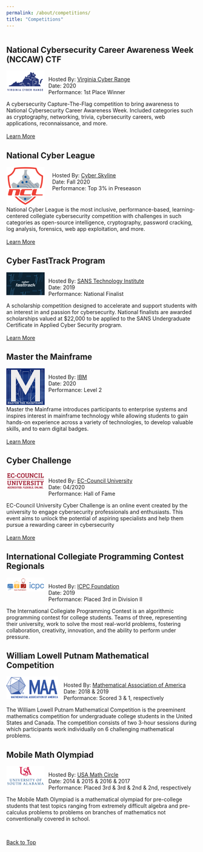 ```yaml
---
permalink: /about/competitions/
title: "Competitions"
---
```


<div style="float:left; display:inline-block">
    <h2 id="nccaw-2020">National Cybersecurity Career Awareness Week (NCCAW) CTF</h2>
    <div style="float:left; display:inline-block">
        <span style="float:left; width: 20%">
            <img src="/assets/images/virginia-cyber-range-logo.png"/>
        </span>
        <span style="float:left; width: 2%"></span>
        <span style="float:right; width: 78%">
            <p style="float:left; display:block">
                Hosted By: <a href="https://nccaw2020.ctf.virginiacyberrange.org/">Virginia Cyber Range</a><br>
                Date: 2020<br>
                Performance: 1st Place Winner
            </p>
        </span>
    </div>
    A cybersecurity Capture-The-Flag competition to bring awareness to National Cybersecurity Career Awareness Week. Included categories such as cryptography, networking, trivia, cybersecurity careers, web applications, reconnaissance, and more.
    <br><br>
    <a href="https://nccaw2020.ctf.virginiacyberrange.org/" class="btn btn--info btn--small">Learn More</a>
</div>

<div style="float:left; display:inline-block">
    <h2 id="ncl-2020">National Cyber League</h2>
    <div style="float:left; display:inline-block">
        <span style="float:left; width: 20%">
            <img src="/assets/images/ncl-logo.png"/>
        </span>
        <span style="float:left; width: 4%"></span>
        <span style="float:right; width: 76%">
            <p style="float:left; display:block">
                Hosted By: <a href="https://nationalcyberleague.org/">Cyber Skyline</a><br>
                Date: Fall 2020<br>
                Performance: Top 3% in Preseason
            </p>
        </span>
    </div>
    <br><br><br><br><br>
    National Cyber League is the most inclusive, performance-based, learning-centered collegiate cybersecurity competition with challenges in such categories as open-source intelligence, cryptography, password cracking, log analysis, forensics, web app exploitation, and more.
    <br><br>
    <a href="/blog/ncl-fall-preseason/" class="btn btn--info btn--small">Learn More</a>
</div>

<div style="float:left; display:inline-block">
    <h2 id="cyber-fasttrack">Cyber FastTrack Program</h2>
    <div style="float:left; display:inline-block">
        <span style="float:left; width: 20%">
            <img src="/assets/images/cyber-fasttrack-image.png"/>
        </span>
        <span style="float:left; width: 2%"></span>
        <span style="float:right; width: 78%">
            <p style="float:left; display:block">
                Hosted By: <a href="https://cyber-fasttrack.org/">SANS Technology Institute</a><br>
                Date: 2019<br>
                Performance: National Finalist
            </p>
        </span>
    </div>
    A scholarship competition designed to accelerate and support students with an interest in and passion for cybersecurity. National finalists are awarded scholarships valued at $22,000 to be applied to the SANS Undergraduate Certificate in Applied Cyber Security program.
    <br><br>
    <a href="https://medium.com/cyber-fasttrack/scholarships-awarded-to-100-cyber-fasttrack-finalists-287b209630" class="btn btn--info btn--small">Learn More</a>
</div>

<div style="float:left; display:inline-block">
    <h2 id="mtm">Master the Mainframe</h2>
    <div style="float:left; display:inline-block">
        <span style="float:left; width: 20%">
            <img src="/assets/images/ibm-mtm-logo.png"/>
        </span>
        <span style="float:left; width: 2%"></span>
        <span style="float:right; width: 78%">
            <p style="float:left; display:block">
                Hosted By: <a href="https://www.ibm.com/it-infrastructure/z/education/master-the-mainframe">IBM</a><br>
                Date: 2020<br>
                Performance: Level 2
            </p>
        </span>
    </div>
    <br><br><br><br><br>
    Master the Mainframe introduces participants to enterprise systems and inspires interest in mainframe technology while allowing students to gain hands-on experience across a variety of technologies, to develop valuable skills, and to earn digital badges.
    <br><br>
    <a href="/about/certifications/#mtm-lvl-2" class="btn btn--info btn--small">Learn More</a>
</div>

<div style="float:left; display:inline-block">
    <h2 id="cyber-challenge">Cyber Challenge</h2>
    <div style="float:left; display:inline-block">
        <span style="float:left; width: 20%">
            <img src="/assets/images/ec-council-logo.png"/>
        </span>
        <span style="float:left; width: 2%"></span>
        <span style="float:right; width: 78%">
            <p style="float:left; display:block">
                Hosted By: <a href="https://www.eccu.edu/cyber-challenge/">EC-Council University</a><br>
                Date: 04/2020<br>
                Performance: Hall of Fame
            </p>
        </span>
    </div>
    EC-Council University Cyber Challenge is an online event created by the university to engage cybersecurity professionals and enthusiasts. This event aims to unlock the potential of aspiring specialists and help them pursue a rewarding career in cybersecurity
    <br><br>
    <a href="https://www.eccu.edu/cyber-challenge/hall-of-fame/" class="btn btn--info btn--small">Learn More</a>
</div>

<div style="float:left; display:inline-block">
    <h2 id="icpc">International Collegiate Programming Contest Regionals</h2>
    <div style="float:left; display:inline-block">
        <span style="float:left; width: 20%">
            <img src="/assets/images/icpc-logo-large.png"/>
        </span>
        <span style="float:left; width: 2%"></span>
        <span style="float:right; width: 78%">
            <p style="float:left; display:block">
                Hosted By: <a href="https://icpc.global/">ICPC Foundation</a><br>
                Date: 2019<br>
                Performance: Placed 3rd in Division II
            </p>
        </span>
    </div>
    The International Collegiate Programming Contest is an algorithmic programming contest for college students. Teams of three, representing their university, work to solve the most real-world problems, fostering collaboration, creativity, innovation, and the ability to perform under pressure. 
</div>

<div style="float:left; display:inline-block">
    <h2 id="putnam">William Lowell Putnam Mathematical Competition</h2>
    <div style="float:left; display:inline-block">
        <span style="float:left; width: 27%">
            <img src="/assets/images/maa-logo.png"/>
        </span>
        <span style="float:left; width: 3%"></span>
        <span style="float:right; width: 70%">
            <p style="float:left; display:block">
                Hosted By: <a href="https://www.maa.org/math-competitions/putnam-competition">Mathematical Association of America</a><br>
                Date: 2018 & 2019<br>
                Performance: Scored 3 & 1, respectively
            </p>
        </span>
    </div>
    <br><br><br><br>
    The William Lowell Putnam Mathematical Competition is the preeminent mathematics competition for undergraduate college students in the United States and Canada. The competition consists of two 3-hour sessions during which participants work individually on 6 challenging mathematical problems.
</div>

<div style="float:left; display:inline-block">
    <h2 id="math-olympiad">Mobile Math Olympiad</h2>
    <div style="float:left; display:inline-block">
        <span style="float:left; width: 20%">
            <img src="/assets/images/usa-logo-large.png"/>
        </span>
        <span style="float:left; width: 2%"></span>
        <span style="float:right; width: 78%">
            <p style="float:left; display:block">
                Hosted By: <a href="https://www.southalabama.edu/colleges/artsandsci/mathstat/mathcircle.html">USA Math Circle</a><br>
                Date: 2014 & 2015 & 2016 & 2017<br>
                Performance: Placed 3rd & 3rd & 2nd & 2nd, respectively
            </p>
        </span>
    </div>
    The Mobile Math Olympiad is a mathematical olympiad for pre-college students that test topics ranging from extremely difficult algebra and pre-calculus problems to problems on branches of mathematics not conventionally covered in school.
    <p>&nbsp;</p>
    <div style="display:block">
      <a href="#top" class="btn btn--primary btn--small">Back to Top</a>
    </div>
</div>